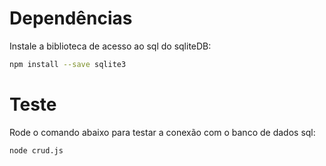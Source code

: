 

# Dependências

Instale a biblioteca de acesso ao sql do sqliteDB:

```bash
npm install --save sqlite3

```

# Teste

Rode o comando abaixo para testar a conexão com o banco de dados sql:
```bash
node crud.js
```
